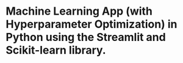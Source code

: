 #  Machine Learning App (with Hyperparameter Optimization) in Python using the Streamlit and Scikit-learn library.
